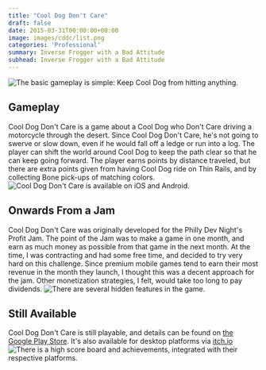 ```yaml
---
title: "Cool Dog Don't Care"
draft: false
date: 2015-03-31T00:00:00+00:00
image: images/cddc/list.png
categories: 'Professional'
summary: Inverse Frogger with a Bad Attitude
subhead: Inverse Frogger with a Bad Attitude
---
```

![The basic gameplay is simple: Keep Cool Dog from hitting anything.](../../images/cddc/gameplay.png)
## Gameplay
Cool Dog Don't Care is a game about a Cool Dog who Don't Care driving a motorcycle through the desert. Since Cool Dog Don't Care, he's not going to swerve or slow down, even if he would fall off a ledge or run into a log. The player can shift the world around Cool Dog to keep the path clear so that he can keep going forward. The player earns points by distance traveled, but there are extra points given from having Cool Dog ride on Thin Rails, and by collecting Bone pick-ups of matching colors.
![Cool Dog Don't Care is available on iOS and Android.](../../images/cddc/menu.png)
## Onwards From a Jam
Cool Dog Don't Care was originally developed for the Philly Dev Night's Profit Jam. The point of the Jam was to make a game in one month, and earn as much money as possible from that game in the next month. At the time, I was contracting and had some free time, and decided to try very hard on this challenge. Since premium mobile games tend to earn their most revenue in the month they launch, I thought this was a decent approach for the jam. Other monetization strategies, I felt, would take too long to pay dividends.
![There are several hidden features in the game.](../../images/cddc/city.png)
## Still Available
Cool Dog Don't Care is still playable, and details can be found on [the Google Play Store](https://play.google.com/store/apps/details?id=com.spacewhale.cooldogdontcare&hl=en&gl=US).
It's also available for desktop platforms via [itch.io](https://spacewhalegames.itch.io/cool-dog-dont-care)
![There is a high score board and achievements, integrated with their respective platforms.](../../images/cddc/score.png)